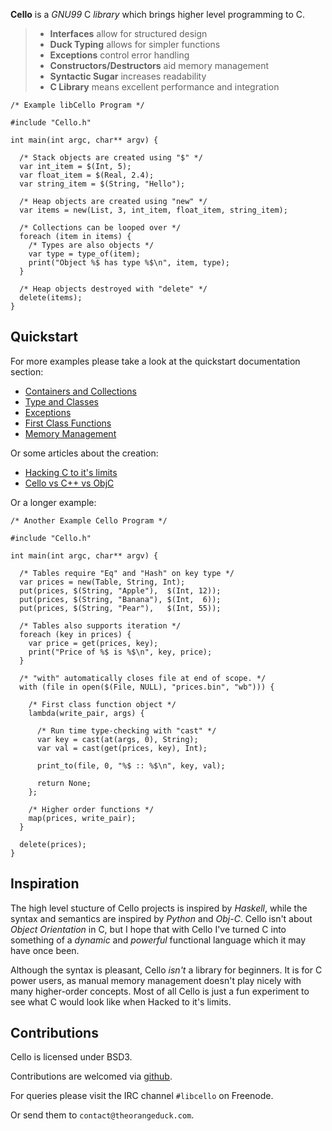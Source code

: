 __Cello__ is a _GNU99_ C _library_ which brings higher level programming to C.

<blockquote>

<ul>
<li> <strong>Interfaces</strong> allow for structured design </li>
<li> <strong>Duck Typing</strong> allows for simpler functions </li>
<li> <strong>Exceptions</strong> control error handling </li>
<li> <strong>Constructors/Destructors</strong> aid memory management </li>
<li> <strong>Syntactic Sugar</strong> increases readability </li>
<li> <strong>C Library</strong> means excellent performance and integration </li>
</ul>

</blockquote>


    /* Example libCello Program */

    #include "Cello.h"

    int main(int argc, char** argv) {

      /* Stack objects are created using "$" */
      var int_item = $(Int, 5);
      var float_item = $(Real, 2.4);
      var string_item = $(String, "Hello");

      /* Heap objects are created using "new" */
      var items = new(List, 3, int_item, float_item, string_item);
      
      /* Collections can be looped over */
      foreach (item in items) {
        /* Types are also objects */
        var type = type_of(item);
        print("Object %$ has type %$\n", item, type);
      }
      
      /* Heap objects destroyed with "delete" */
      delete(items); 
    }
      
Quickstart
----------

For more examples please take a look at the quickstart documentation section:

* [Containers and Collections](/documentation/containers)
* [Type and Classes](/documentation/types)
* [Exceptions](/documentation/exceptions)
* [First Class Functions](/documentation/functions)
* [Memory Management](/documentation/memory)

Or some articles about the creation:

* [Hacking C to it's limits](/documentation/hacking)
* [Cello vs C++ vs ObjC](/documentation/comparison)

Or a longer example:

    /* Another Example Cello Program */

    #include "Cello.h"

    int main(int argc, char** argv) {
      
      /* Tables require "Eq" and "Hash" on key type */
      var prices = new(Table, String, Int);
      put(prices, $(String, "Apple"),  $(Int, 12)); 
      put(prices, $(String, "Banana"), $(Int,  6)); 
      put(prices, $(String, "Pear"),   $(Int, 55)); 

      /* Tables also supports iteration */
      foreach (key in prices) {
        var price = get(prices, key);
        print("Price of %$ is %$\n", key, price);
      }
      
      /* "with" automatically closes file at end of scope. */
      with (file in open($(File, NULL), "prices.bin", "wb"))) {
      
        /* First class function object */
        lambda(write_pair, args) {
          
          /* Run time type-checking with "cast" */
          var key = cast(at(args, 0), String);
          var val = cast(get(prices, key), Int);
          
          print_to(file, 0, "%$ :: %$\n", key, val);
          
          return None;
        };
        
        /* Higher order functions */
        map(prices, write_pair);
      }
      
      delete(prices);
    }

Inspiration
-----------

The high level stucture of Cello projects is inspired by _Haskell_, while the syntax and semantics are inspired by _Python_ and _Obj-C_. Cello isn't about _Object Orientation_ in C, but I hope that with Cello I've turned C into something of a _dynamic_ and _powerful_ functional language which it may have once been.

Although the syntax is pleasant, Cello _isn't_ a library for beginners. It is for C power users, as manual memory management doesn't play nicely with many higher-order concepts. Most of all Cello is just a fun experiment to see what C would look like when Hacked to it's limits.

Contributions
-------------

Cello is licensed under BSD3.

Contributions are welcomed via [github](https://github.com/orangeduck/libCello).

For queries please visit the IRC channel `#libcello` on Freenode. 

Or send them to `contact@theorangeduck.com`.

